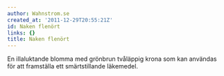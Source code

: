 ```yaml
---
author: Wahnstrom.se
created_at: '2011-12-29T20:55:21Z'
id: Naken flenört
links: {}
title: Naken flenört
---
```


En illaluktande blomma med grönbrun tvåläppig krona som kan användas för att framställa ett
smärtstillande läkemedel.